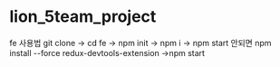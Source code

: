 # lion_5team_project

fe 사용법
git clone -> cd fe -> npm init -> npm i -> npm start
안되면 
npm install --force redux-devtools-extension ->npm start